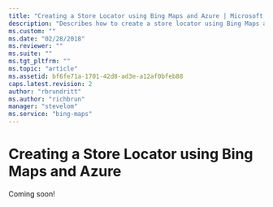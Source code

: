 ```yaml
---
title: "Creating a Store Locator using Bing Maps and Azure | Microsoft Docs"
description: "Describes how to create a store locator using Bing Maps and Azure and outlines that the content is going to be available at a later date."
ms.custom: ""
ms.date: "02/28/2018"
ms.reviewer: ""
ms.suite: ""
ms.tgt_pltfrm: ""
ms.topic: "article"
ms.assetid: bf6fe71a-1701-42d8-ad3e-a12af0bfeb88
caps.latest.revision: 2
author: "rbrundritt"
ms.author: "richbrun"
manager: "stevelom"
ms.service: "bing-maps"
---
```


# Creating a Store Locator using Bing Maps and Azure

Coming soon!